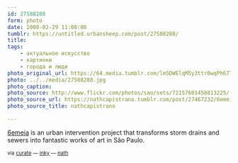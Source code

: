 ```yaml
---
id: 27588288
form: photo
date: 2008-02-29 11:08:00
tumblr: https://untitled.urbansheep.com/post/27588288/
title:
tags:
    - актуальное искусство
    - картинки
    - города и люди
photo_original_url: https://64.media.tumblr.com/lm5DWElqM5y3ttr0wqPh67TA_r1_540.jpg
photo: ../../media/27588288.jpg
photo_caption:
photo_source: http://www.flickr.com/photos/sao/sets/72157601458813225/
photo_source_url: https://nathcapistrano.tumblr.com/post/27467232/6emeia-is-an-urban-intervention-project-that
photo_source_title: nathcapistrano

---
```


<p><a href="http://www.flickr.com/photos/sao/sets/72157601458813225/">6emeia</a> is an urban intervention project that transforms storm drains and sewers into fantastic works of art in São Paulo.</p>

<p><small>via <a href="http://curate.tumblr.com/post/27555839">curate</a> — <a href="http://found.boxofjunk.ws/post/27550081">inky</a> — <a href="http://nath.tumblr.com/post/27467232">nath</a></small></p>
